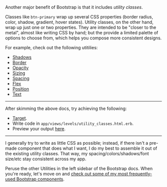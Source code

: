 Another major benefit of Bootstrap is that it includes _utility classes_.

Classes like `btn-primary` wrap up several CSS properties (border radius, color, shadow, gradient, hover states). Utility classes, on the other hand, wrap up just one or two properties. They are intended to be "closer to the metal", almost like writing CSS by hand; but the provide a limited palette of options to choose from, which helps you compose more consistent designs.

For example, check out the following utitilies:

- <a href="https://getbootstrap.com/docs/5.2/utilities/shadows/" target="_blank">Shadows</a>
- <a href="https://getbootstrap.com/docs/5.2/utilities/borders/" target="_blank">Border</a>
- <a href="https://getbootstrap.com/docs/5.2/utilities/opacity/" target="_blank">Opacity</a>
- <a href="https://getbootstrap.com/docs/5.2/utilities/sizing/" target="_blank">Sizing</a>
- <a href="https://getbootstrap.com/docs/5.2/utilities/spacing/" target="_blank">Spacing</a>
- <a href="https://getbootstrap.com/docs/5.2/utilities/flex/" target="_blank">Flex</a>
- <a href="https://getbootstrap.com/docs/5.2/utilities/position/" target="_blank">Position</a>
- <a href="https://getbootstrap.com/docs/5.2/utilities/text/" target="_blank">Text</a>

---

After skimming the above docs, try achieving the following:

- <a href="/targets/utility_classes" target="_blank">Target</a>.
- Write code in `app/views/levels/utility_classes.html.erb`.
- Preview your output <a href="/levels/utility_classes" target="_blank">here</a>.

---

I generally try to write as little CSS as possible; instead, if there isn't a pre-made component that does what I want, I do my best to assemble it out of the existing utility classes. That way, my spacing/colors/shadows/font size/etc stay consistent across my app.

Peruse the other Utilities in the left sidebar of the Bootstrap docs. When you're ready, let's move on and [check out some of my most frequently-used Bootstrap components](/instructions/frequently_used_components).
